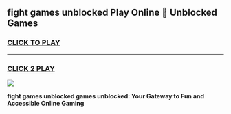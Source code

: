 
## fight games unblocked Play Online 👋 Unblocked Games
<h3>
<a href="https://premium.freeplayer.one?title=fight_games_unblocked&ref=19F">CLICK TO PLAY</a></h3>
<hr>

<h3>
<a href="https://premium.freeplayer.one?title=fight_games_unblocked&ref=19F">CLICK 2 PLAY</a>
  
</h3>

<a href="https://premium.freeplayer.one?title=fight_games_unblocked&ref=19F"><img src="https://clearcache.store/games.png"></a>


**fight games unblocked games unblocked: Your Gateway to Fun and Accessible Online Gaming**
